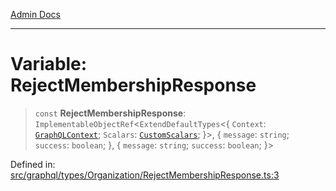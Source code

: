 [Admin Docs](/)

***

# Variable: RejectMembershipResponse

> `const` **RejectMembershipResponse**: `ImplementableObjectRef`\<`ExtendDefaultTypes`\<\{ `Context`: [`GraphQLContext`](../../../../context/type-aliases/GraphQLContext.md); `Scalars`: [`CustomScalars`](../../../../scalars/type-aliases/CustomScalars.md); \}\>, \{ `message`: `string`; `success`: `boolean`; \}, \{ `message`: `string`; `success`: `boolean`; \}\>

Defined in: [src/graphql/types/Organization/RejectMembershipResponse.ts:3](https://github.com/Sourya07/talawa-api/blob/cfbd515d04ffba748b09232a33807f1845dd1878/src/graphql/types/Organization/RejectMembershipResponse.ts#L3)
